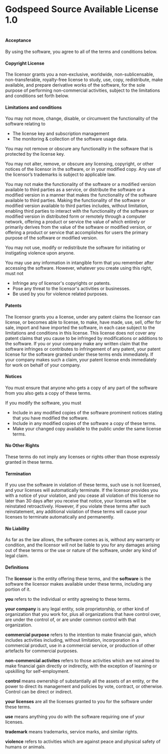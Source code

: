 # Godspeed Source Available License 1.0
#
#### Acceptance

By using the software, you agree to all of the terms and conditions below.

#### Copyright License

The licensor grants you a non-exclusive, worldwide, non-sublicensable, non-transferable, royalty-free license to study, use, copy, redistribute, make available, and prepare derivative works of the software, for the sole purpose of performing non-commercial activities, subject to the limitations and conditions set forth below.

#### Limitations and conditions

You may not move, change, disable, or circumvent the functionality of the software relating to 
* The license key and subscription management
* The monitoring & collection of the software usage data. 

You may not remove or obscure any functionality in the software that is protected by the license key.

You may not alter, remove, or obscure any licensing, copyright, or other notices of the licensor in the software, or in your modified copy. Any use of the licensor’s trademarks is subject to applicable law.

You may not make the functionality of the software or a modified version available to third parties as a service, or distribute the software or a modified version in a manner that makes the functionality of the software available to third parties. Making the functionality of the software or modified version available to third parties includes, without limitation, enabling third parties to interact with the functionality of the software or modified version in distributed form or remotely through a computer network, offering a product or service the value of which entirely or primarily derives from the value of the software or modified version, or offering a product or service that accomplishes for users the primary purpose of the software or modified version.

You may not use, modify or redistribute the software for initiating or instigating violence upon anyone.

You may use any information in intangible form that you remember after accessing the software. However, whatever you create using this right, must not 
* Infringe any of licensor's copyrights or patents.
* Pose any threat to the licensor's activities or businesses.
* Be used by you for violence related purposes.

#### Patents

The licensor grants you a license, under any patent claims the licensor can license, or becomes able to license, to make, have made, use, sell, offer for sale, import and have imported the software, in each case subject to the limitations and conditions in this license. This license does not cover any patent claims that you cause to be infringed by modifications or additions to the software. If you or your company make any written claim that the software infringes or contributes to infringement of any patent, your patent license for the software granted under these terms ends immediately. If your company makes such a claim, your patent license ends immediately for work on behalf of your company.

#### Notices

You must ensure that anyone who gets a copy of any part of the software from you also gets a copy of these terms.

If you modify the software, you must 
* Include in any modified copies of the software prominent notices stating that you have modified the software.
* Include in any modified copies of the software a copy of these terms.
* Make your changed copy available to the public under the same license terms.

#### No Other Rights

These terms do not imply any licenses or rights other than those expressly granted in these terms.

#### Termination

If you use the software in violation of these terms, such use is not licensed, and your licenses will automatically terminate. If the licensor provides you with a notice of your violation, and you cease all violation of this license no later than 30 days after you receive that notice, your licenses will be reinstated retroactively. However, if you violate these terms after such reinstatement, any additional violation of these terms will cause your licenses to terminate automatically and permanently.

#### No Liability

As far as the law allows, the software comes as is, without any warranty or condition, and the licensor will not be liable to you for any damages arising out of these terms or the use or nature of the software, under any kind of legal claim.

#### Definitions

The **licensor** is the entity offering these terms, and the **software** is the software the licensor makes available under these terms, including any portion of it.

**you** refers to the individual or entity agreeing to these terms.

**your company** is any legal entity, sole proprietorship, or other kind of organization that you work for, plus all organizations that have control over, are under the control of, or are under common control with that organization. 

**commercial purpose** refers to the intention to make financial gain, which includes activities including, without limitation, incorporation in a commercial product, use in a commercial service, or production of other artefacts for commercial purposes. 

**non-commercial activites** refers to those activities which are not aimed to make financial gain directly or indirectly, with the exception of learning or upskilling for self-employment.

**control** means ownership of substantially all the assets of an entity, or the power to direct its management and policies by vote, contract, or otherwise. Control can be direct or indirect.

**your licenses** are all the licenses granted to you for the software under these terms.

**use** means anything you do with the software requiring one of your licenses.

**trademark** means trademarks, service marks, and similar rights.

**violence** refers to activities which are against peace and physical safety of humans or animals.
